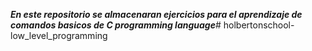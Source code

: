 ***En este repositorio se almacenaran
ejercicios para el aprendizaje de comandos
basicos de C programming language***# holbertonschool-low_level_programming
